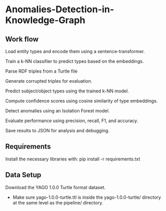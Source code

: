 # Anomalies-Detection-in-Knowledge-Graph

## Work flow
Load entity types and encode them using a sentence-transformer.

Train a k-NN classifier to predict types based on the embeddings.

Parse RDF triples from a Turtle file

Generate corrupted triples for evaluation.

Predict subject/object types using the trained k-NN model.

Compute confidence scores using cosine similarity of type embeddings.

Detect anomalies using an Isolation Forest model.

Evaluate performance using precision, recall, F1, and accuracy.

Save results to JSON for analysis and debugging.

## Requirements
Install the necessary libraries with: pip install -r requirements.txt

## Data Setup
Download the YAGO 1.0.0 Turtle format dataset.
* Make sure yago-1.0.0-turtle.ttl is inside the yago-1.0.0-turtle/ directory at the same level as the pipeline/ directory.




